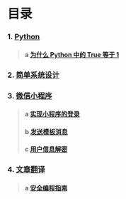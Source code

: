 # 目录

### 1. [Python](/python)
> #### a [为什么 Python 中的 True 等于 1](./python/true_1.md)

### 2. [简单系统设计](/system)


### 3. [微信小程序](/wechat)
> #### a [实现小程序的登录](./wechat#2.1-实现小程序的登录)
> #### b [发送模板消息](./wechat#2.2-发送模板消息)
> #### c [用户信息解密](./wechat#2.3-用户信息解密)

### 4. [文章翻译](/translation)
> #### a [安全编程指南](./translation/secure_coding_guidelines.md)
